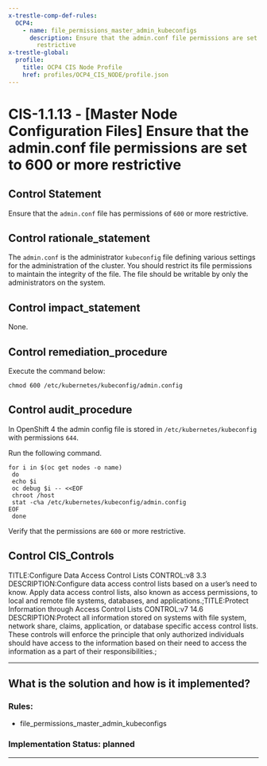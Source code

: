 ```yaml
---
x-trestle-comp-def-rules:
  OCP4:
    - name: file_permissions_master_admin_kubeconfigs
      description: Ensure that the admin.conf file permissions are set to 644 or more
        restrictive
x-trestle-global:
  profile:
    title: OCP4 CIS Node Profile
    href: profiles/OCP4_CIS_NODE/profile.json
---
```


# CIS-1.1.13 - \[Master Node Configuration Files\] Ensure that the admin.conf file permissions are set to 600 or more restrictive

## Control Statement

Ensure that the `admin.conf` file has permissions of `600` or more restrictive.

## Control rationale_statement

The `admin.conf` is the administrator `kubeconfig` file defining various settings for the administration of the cluster. You should restrict its file permissions to maintain the integrity of the file. The file should be writable by only the administrators on the system.

## Control impact_statement

None.

## Control remediation_procedure

Execute the command below:

```
chmod 600 /etc/kubernetes/kubeconfig/admin.config
```

## Control audit_procedure

In OpenShift 4 the admin config file is stored in `/etc/kubernetes/kubeconfig` with permissions `644`.

Run the following command.

```
for i in $(oc get nodes -o name)
 do
 echo $i
 oc debug $i -- <<EOF
 chroot /host
 stat -c%a /etc/kubernetes/kubeconfig/admin.config
EOF
 done
```

Verify that the permissions are `600` or more restrictive.

## Control CIS_Controls

TITLE:Configure Data Access Control Lists CONTROL:v8 3.3 DESCRIPTION:Configure data access control lists based on a user’s need to know. Apply data access control lists, also known as access permissions, to local and remote file systems, databases, and applications.;TITLE:Protect Information through Access Control Lists CONTROL:v7 14.6 DESCRIPTION:Protect all information stored on systems with file system, network share, claims, application, or database specific access control lists. These controls will enforce the principle that only authorized individuals should have access to the information based on their need to access the information as a part of their responsibilities.;

______________________________________________________________________

## What is the solution and how is it implemented?

<!-- For implementation status enter one of: implemented, partial, planned, alternative, not-applicable -->

<!-- Note that the list of rules under ### Rules: is read-only and changes will not be captured after assembly to JSON -->

<!-- Add control implementation description here for control: CIS-1.1.13 -->

### Rules:

  - file_permissions_master_admin_kubeconfigs

### Implementation Status: planned

______________________________________________________________________
